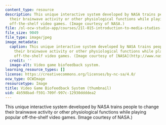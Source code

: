 ```yaml
---
content_type: resource
description: This unique interactive system developed by NASA trains people to change
  their brainwave activity or other physiological functions while playing popular
  off-the-shelf video games. (Image courtesy of NASA.)
file: /ol-ocw-studio-app/courses/21l-015-introduction-to-media-studies-fall-2005/4b598badf591709f997c12930ddddea2_21l-015f05-th.jpg
file_size: 9049
file_type: image/jpeg
image_metadata:
  caption: This unique interactive system developed by NASA trains people to change
    their brainwave activity or other physiological functions while playing popular
    off-the-shelf video games. (Image courtesy of [NASA](http://www.nasa.gov/home/index.html).)
  credit: ''
  image-alt: Video game biofeedback system.
learning_resource_types: []
license: https://creativecommons.org/licenses/by-nc-sa/4.0/
ocw_type: OCWImage
resourcetype: Image
title: Video Game Biofeedback System (thumbnail)
uid: 4b598bad-f591-709f-997c-12930ddddea2
---
```

This unique interactive system developed by NASA trains people to change their brainwave activity or other physiological functions while playing popular off-the-shelf video games. (Image courtesy of NASA.)